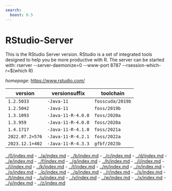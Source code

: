 ```yaml
---
search:
  boost: 0.5
---
```

# RStudio-Server

This is the RStudio Server version. RStudio is a set of integrated tools designed to help you be more productive with R.  The server can be started with:   rserver --server-daemonize=0 --www-port 8787 --rsession-which-r=$(which R)

*homepage*: <https://www.rstudio.com/>

version | versionsuffix | toolchain
--------|---------------|----------
``1.2.5033`` | ``-Java-11`` | ``fosscuda/2019b``
``1.2.5042`` | ``-Java-11`` | ``foss/2019b``
``1.3.1093`` | ``-Java-11-R-4.0.0`` | ``foss/2020a``
``1.3.959`` | ``-Java-11-R-4.0.0`` | ``foss/2020a``
``1.4.1717`` | ``-Java-11-R-4.1.0`` | ``foss/2021a``
``2022.07.2+576`` | ``-Java-11-R-4.2.1`` | ``foss/2022a``
``2023.12.1+402`` | ``-Java-11-R-4.3.3`` | ``gfbf/2023b``

[../0/index.md](0) - [../a/index.md](a) - [../b/index.md](b) - [../c/index.md](c) - [../d/index.md](d) - [../e/index.md](e) - [../f/index.md](f) - [../g/index.md](g) - [../h/index.md](h) - [../i/index.md](i) - [../j/index.md](j) - [../k/index.md](k) - [../l/index.md](l) - [../m/index.md](m) - [../n/index.md](n) - [../o/index.md](o) - [../p/index.md](p) - [../q/index.md](q) - [../r/index.md](r) - [../s/index.md](s) - [../t/index.md](t) - [../u/index.md](u) - [../v/index.md](v) - [../w/index.md](w) - [../x/index.md](x) - [../y/index.md](y) - [../z/index.md](z)

